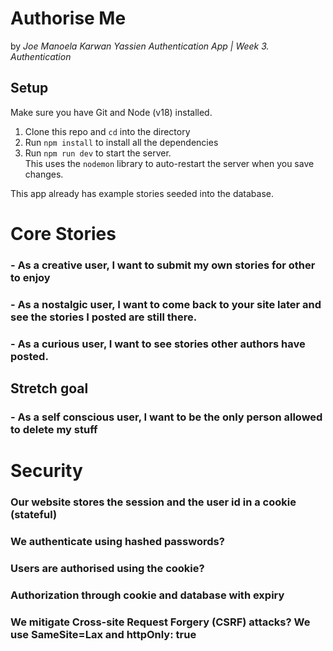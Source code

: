# Authorise Me
by _Joe Manoela Karwan Yassien Authentication App | Week 3. Authentication_

## Setup

Make sure you have Git and Node (v18) installed.

1. Clone this repo and `cd` into the directory
2. Run `npm install` to install all the dependencies
3. Run `npm run dev` to start the server.  
   This uses the `nodemon` library to auto-restart the server when you save changes. 

This app already has example stories seeded into the database.

# Core Stories

### - As a creative user, I want to submit my own stories for other to enjoy 
### - As a nostalgic user, I want to come back to your site later and see the stories I posted are still there. 
### - As a curious user, I want to see stories other authors have posted. 
## Stretch goal
### - As a self conscious user, I want to be the only person allowed to delete my stuff

# Security

### Our website stores the session and the user id in a cookie (stateful)
### We authenticate using hashed passwords?

### Users are authorised using the cookie?
### Authorization through cookie and database with expiry 

### We mitigate Cross-site Request Forgery (CSRF) attacks? We use SameSite=Lax and httpOnly: true
